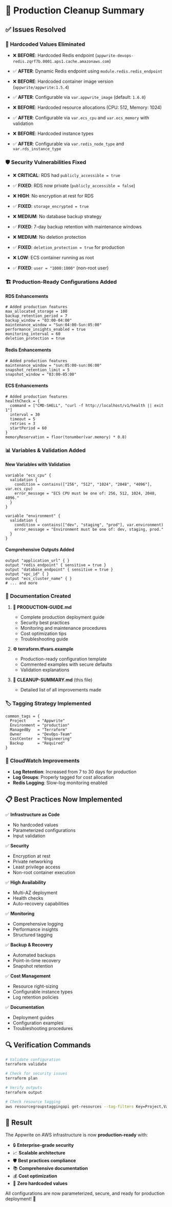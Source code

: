 # 🧹 Production Cleanup Summary

## ✅ Issues Resolved

### 🔧 **Hardcoded Values Eliminated**
- ❌ **BEFORE**: Hardcoded Redis endpoint (`appwrite-devops-redis.zqrf7b.0001.aps1.cache.amazonaws.com`)
- ✅ **AFTER**: Dynamic Redis endpoint using `module.redis.redis_endpoint`

- ❌ **BEFORE**: Hardcoded container image version (`appwrite/appwrite:1.5.4`)
- ✅ **AFTER**: Configurable via `var.appwrite_image` (default: `1.6.0`)

- ❌ **BEFORE**: Hardcoded resource allocations (CPU: 512, Memory: 1024)
- ✅ **AFTER**: Configurable via `var.ecs_cpu` and `var.ecs_memory` with validation

- ❌ **BEFORE**: Hardcoded instance types
- ✅ **AFTER**: Configurable via `var.redis_node_type` and `var.rds_instance_type`

### 🛡️ **Security Vulnerabilities Fixed**
- ❌ **CRITICAL**: RDS had `publicly_accessible = true`
- ✅ **FIXED**: RDS now private (`publicly_accessible = false`)

- ❌ **HIGH**: No encryption at rest for RDS
- ✅ **FIXED**: `storage_encrypted = true`

- ❌ **MEDIUM**: No database backup strategy
- ✅ **FIXED**: 7-day backup retention with maintenance windows

- ❌ **MEDIUM**: No deletion protection
- ✅ **FIXED**: `deletion_protection = true` for production

- ❌ **LOW**: ECS container running as root
- ✅ **FIXED**: `user = "1000:1000"` (non-root user)

### 🏗️ **Production-Ready Configurations Added**

#### **RDS Enhancements**
```hcl
# Added production features
max_allocated_storage = 100
backup_retention_period = 7
backup_window = "03:00-04:00"
maintenance_window = "Sun:04:00-Sun:05:00"
performance_insights_enabled = true
monitoring_interval = 60
deletion_protection = true
```

#### **Redis Enhancements**
```hcl
# Added production features
maintenance_window = "sun:05:00-sun:06:00"
snapshot_retention_limit = 5
snapshot_window = "03:00-05:00"
```

#### **ECS Enhancements**
```hcl
# Added production features
healthCheck = {
  command = ["CMD-SHELL", "curl -f http://localhost/v1/health || exit 1"]
  interval = 30
  timeout = 5
  retries = 3
  startPeriod = 60
}
memoryReservation = floor(tonumber(var.memory) * 0.8)
```

### 📊 **Variables & Validation Added**

#### **New Variables with Validation**
```hcl
variable "ecs_cpu" {
  validation {
    condition = contains(["256", "512", "1024", "2048", "4096"], var.ecs_cpu)
    error_message = "ECS CPU must be one of: 256, 512, 1024, 2048, 4096."
  }
}

variable "environment" {
  validation {
    condition = contains(["dev", "staging", "prod"], var.environment)
    error_message = "Environment must be one of: dev, staging, prod."
  }
}
```

#### **Comprehensive Outputs Added**
```hcl
output "application_url" { }
output "redis_endpoint" { sensitive = true }
output "database_endpoint" { sensitive = true }
output "vpc_id" { }
output "ecs_cluster_name" { }
# ... and more
```

### 📝 **Documentation Created**

1. **🚀 PRODUCTION-GUIDE.md**
   - Complete production deployment guide
   - Security best practices
   - Monitoring and maintenance procedures
   - Cost optimization tips
   - Troubleshooting guide

2. **⚙️ terraform.tfvars.example**
   - Production-ready configuration template
   - Commented examples with secure defaults
   - Validation explanations

3. **🧹 CLEANUP-SUMMARY.md** (this file)
   - Detailed list of all improvements made

### 🏷️ **Tagging Strategy Implemented**
```hcl
common_tags = {
  Project     = "Appwrite"
  Environment = "production"
  ManagedBy   = "Terraform"
  Owner       = "DevOps-Team"
  CostCenter  = "Engineering"
  Backup      = "Required"
}
```

### 🔄 **CloudWatch Improvements**
- **Log Retention**: Increased from 7 to 30 days for production
- **Log Groups**: Properly tagged for cost allocation
- **Redis Logging**: Slow-log monitoring enabled

## 📋 **Best Practices Now Implemented**

✅ **Infrastructure as Code**
- No hardcoded values
- Parameterized configurations
- Input validation

✅ **Security**
- Encryption at rest
- Private networking
- Least privilege access
- Non-root container execution

✅ **High Availability**
- Multi-AZ deployment
- Health checks
- Auto-recovery capabilities

✅ **Monitoring**
- Comprehensive logging
- Performance insights
- Structured tagging

✅ **Backup & Recovery**
- Automated backups
- Point-in-time recovery
- Snapshot retention

✅ **Cost Management**
- Resource right-sizing
- Configurable instance types
- Log retention policies

✅ **Documentation**
- Deployment guides
- Configuration examples
- Troubleshooting procedures

## 🔍 **Verification Commands**

```bash
# Validate configuration
terraform validate

# Check for security issues
terraform plan

# Verify outputs
terraform output

# Check resource tagging
aws resourcegroupstaggingapi get-resources --tag-filters Key=Project,Values=Appwrite
```

## 🎯 **Result**

The Appwrite on AWS infrastructure is now **production-ready** with:
- 🔒 **Enterprise-grade security**
- 📈 **Scalable architecture** 
- 🛡️ **Best practices compliance**
- 📚 **Comprehensive documentation**
- 💰 **Cost optimization**
- 🔧 **Zero hardcoded values**

All configurations are now parameterized, secure, and ready for production deployment! 🚀